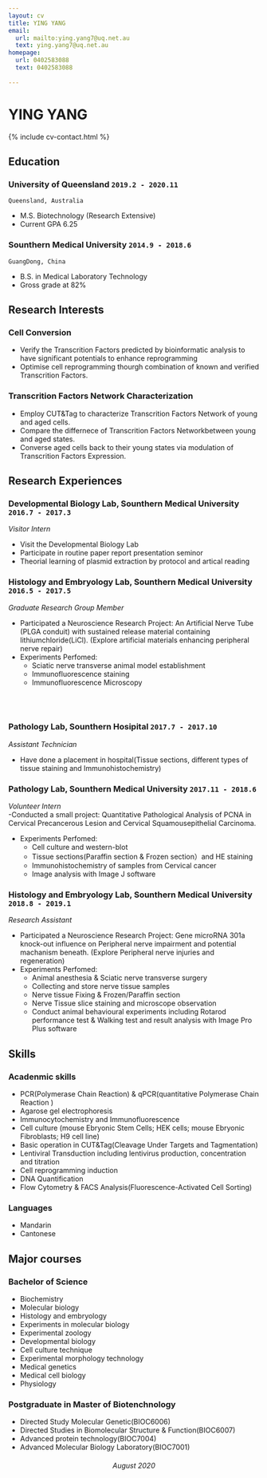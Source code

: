 ```yaml
---
layout: cv
title: YING YANG
email: 
  url: mailto:ying.yang7@uq.net.au
  text: ying.yang7@uq.net.au
homepage: 
  url: 0402583088
  text: 0402583088
  
---
```


# YING **YANG**

<!--
include contact information from the front matter
Supported arguments:
    - homepage: url, text
    - phone
    - email
-->

{% include cv-contact.html %}

## Education
<!--
### **Southern Medical University** `2014.9 -2018.6`
- [name](website address)
-->
### **University of Queensland** `2019.2 - 2020.11`
```
Queensland, Australia
```
- M.S. Biotechnology (Research Extensive)
- Current GPA 6.25
### **Sounthern Medical University** `2014.9 - 2018.6`
```
GuangDong, China
```
- B.S. in Medical Laboratory Technology
- Gross grade at 82%


## Research Interests
### **Cell Conversion** 

- Verify the Transcrition Factors predicted by bioinformatic analysis to have significant potentials to enhance reprogramming
- Optimise cell reprogramming thourgh combination of known and verified Transcrition Factors.

### **Transcrition Factors Network Characterization** 

- Employ CUT&Tag to characterize Transcrition Factors Network of young and aged cells.
- Compare the differnece of Transcrition Factors Networkbetween young and aged states.
- Converse aged cells back to their young states via modulation of Transcrition Factors Expression. 


## Research Experiences
### **Developmental Biology Lab, Sounthern Medical University** `2016.7 - 2017.3`
_Visitor Intern_<br>
- Visit the Developmental Biology Lab
- Participate in routine paper report presentation seminor
- Theorial learning of plasmid extraction by protocol and artical reading

### **Histology	and	Embryology Lab, Sounthern Medical University** `2016.5 - 2017.5`
_Graduate Research Group Member_<br>
- Participated a Neuroscience Research Project: An Artificial Nerve Tube (PLGA conduit) with sustained release material containing lithiumchloride(LiCl). (Explore artificial materials enhancing peripheral nerve repair)
- Experiments Perfomed:
    - Sciatic nerve transverse animal model establishment
    - Immunofluorescence staining
    - Immunofluorescence Microscopy

<br><br>

### **Pathology Lab, Sounthern Hosipital** `2017.7 - 2017.10`
_Assistant Technician_<br>
- Have done a placement in hospital(Tissue sections, different types of tissue staining and Immunohistochemistry)

### **Pathology Lab, Sounthern Medical University** `2017.11 - 2018.6`
_Volunteer Intern_<br>
-Conducted a small project: Quantitative Pathological Analysis of PCNA in Cervical Precancerous Lesion and Cervical Squamousepithelial Carcinoma.
- Experiments Perfomed:
    - Cell culture and western-blot
    - Tissue sections(Paraffin section & Frozen section）and HE staining
    - Immunohistochemistry of samples from Cervical cancer
    - Image analysis with Image J software

### **Histology	and	Embryology Lab, Sounthern Medical University** `2018.8 - 2019.1`
_Research Assistant_<br>
- Participated a Neuroscience Research Project: Gene microRNA 301a knock-out influence on Peripheral nerve impairment and potential machanism beneath. (Explore Peripheral nerve injuries and regeneration)
- Experiments Perfomed:
    - Animal anesthesia & Sciatic nerve transverse surgery
    - Collecting and store nerve tissue samples
    - Nerve tissue Fixing & Frozen/Paraffin section
    - Nerve Tissue slice staining and microscope observation
    - Conduct animal behavioural experiments including Rotarod performance test & Walking test and result analysis with Image Pro Plus software


##  Skills
### **Acadenmic skills**
- PCR(Polymerase Chain Reaction) & qPCR(quantitative Polymerase Chain Reaction )
- Agarose gel electrophoresis 
- Immunocytochemistry and Immunofluorescence
- Cell culture (mouse Ebryonic Stem Cells; HEK cells; mouse Ebryonic Fibroblasts; H9 cell line)
- Basic operation in CUT&Tag(Cleavage Under Targets and Tagmentation)
- Lentiviral Transduction including lentivirus production, concentration and titration
- Cell reprogramming induction
- DNA Quantification
- Flow Cytometry & FACS Analysis(Fluorescence-Activated Cell Sorting)

### **Languages**
- Mandarin
- Cantonese

## Major courses
### **Bachelor of Science**
- Biochemistry
- Molecular biology
- Histology and embryology
- Experiments in molecular biology
- Experimental zoology
- Developmental biology
- Cell culture technique
- Experimental morphology technology
- Medical genetics
- Medical cell biology 
- Physiology

### **Postgraduate in Master of Biotenchnology**
- Directed Study Molecular Genetic(BIOC6006)
- Directed Studies in Biomolecular Structure & Function(BIOC6007)
- Advanced protein technology(BIOC7004)
- Advanced Molecular Biology Laboratory(BIOC7001)


 
###### <center> August 2020 </center>
<!-- ### Footer
Last updated: Augus 2020 -->
